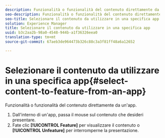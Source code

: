 ```yaml
---
description: Funzionalità o funzionalità del contenuto direttamente da un'app.
seo-description: Funzionalità o funzionalità del contenuto direttamente da un'app.
seo-title: Selezionare il contenuto da utilizzare in una specifica app
solution: Experience Manager
title: Selezionare il contenuto da utilizzare in una specifica app
uuid: b3c2aa2b-98a0-4548-944b-a1f36326eea0
translation-type: tm+mt
source-git-commit: 67aeb3de964473b326c88c3a3f81ff48a6a12652

---
```



# Selezionare il contenuto da utilizzare in una specifica app{#select-content-to-feature-from-an-app}

Funzionalità o funzionalità del contenuto direttamente da un'app.

1. Dall'interno di un'app, passa il mouse sul contenuto che desideri presentare.
1. Fate clic **[!UICONTROL Feature]** per visualizzare il contenuto o **[!UICONTROL Unfeature]** per interromperne la presentazione.
